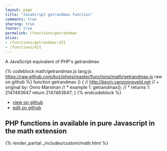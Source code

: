 ```yaml
---
layout: page
title: "JavaScript getrandmax function"
comments: true
sharing: true
footer: true
permalink: /functions/getrandmax
alias:
- /functions/getrandmax:421
- /functions/421
---
```

<!-- Generated by Rakefile:build -->
A JavaScript equivalent of PHP's getrandmax

{% codeblock math/getrandmax.js lang:js https://raw.github.com/kvz/phpjs/master/functions/math/getrandmax.js raw on github %}
function getrandmax () {
    // http://kevin.vanzonneveld.net
    // +   original by: Onno Marsman
    // *     example 1: getrandmax();
    // *     returns 1: 2147483647
    return 2147483647;
}
{% endcodeblock %}

 - [view on github](https://github.com/kvz/phpjs/blob/master/functions/math/getrandmax.js)
 - [edit on github](https://github.com/kvz/phpjs/edit/master/functions/math/getrandmax.js)

## PHP functions in available in pure Javascript in the math extension
{% render_partial _includes/custom/math.html %}
